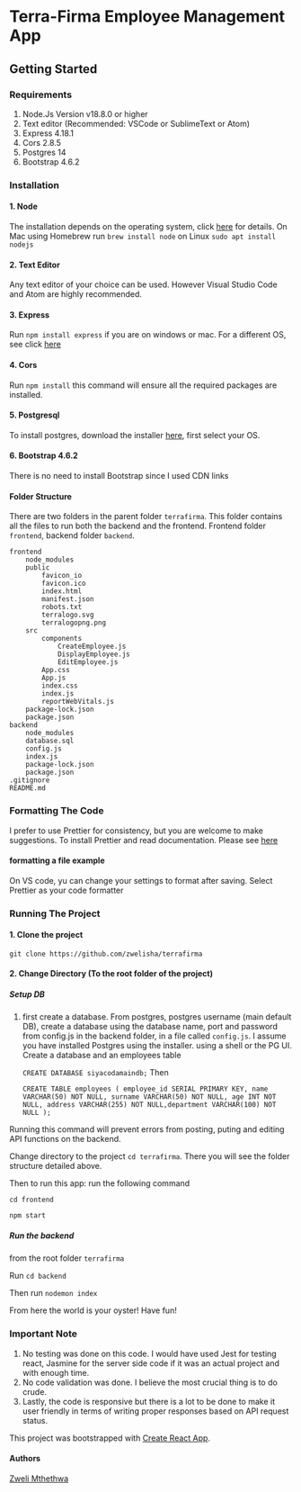 # Terra-Firma Employee Management App

## Getting Started

### Requirements

1. Node.Js Version v18.8.0 or higher
2. Text editor (Recommended: VSCode or SublimeText or Atom)
3. Express 4.18.1
4. Cors 2.8.5
5. Postgres 14
6. Bootstrap 4.6.2

### Installation

#### 1. Node

The installation depends on the operating system, click [here](https://nodejs.org/en/) for details. On Mac using Homebrew run `brew install node` on Linux `sudo apt install nodejs`

#### 2. Text Editor

Any text editor of your choice can be used. However Visual Studio Code and Atom are highly recommended.

#### 3. Express

Run `npm install express` if you are on windows or mac. For a different OS, see click [here](https://expressjs.com/)

#### 4. Cors

Run `npm install` this command will ensure all the required packages are installed.

#### 5. Postgresql

To install postgres, download the installer [here](https://www.postgresql.org/download/), first select your OS.

#### 6. Bootstrap 4.6.2

There is no need to install Bootstrap since I used CDN links

#### Folder Structure

There are two folders in the parent folder `terrafirma`. This folder contains all the files to run both the backend and the frontend. Frontend folder `frontend`, backend folder `backend`.

```
frontend
    node_modules
    public
        favicon_io
        favicon.ico
        index.html
        manifest.json
        robots.txt
        terralogo.svg
        terralogopng.png
    src
        components
            CreateEmployee.js
            DisplayEmployee.js
            EditEmployee.js
        App.css
        App.js
        index.css
        index.js
        reportWebVitals.js
    package-lock.json
    package.json
backend
    node_modules
    database.sql
    config.js
    index.js
    package-lock.json
    package.json
.gitignore
README.md

```

### Formatting The Code

I prefer to use Prettier for consistency, but you are welcome to make suggestions.
To install Prettier and read documentation. Please see [here](https://prettier.io/)

#### formatting a file example

On VS code, yu can change your settings to format after saving.
Select Prettier as your code formatter

### Running The Project

#### 1. Clone the project

```
git clone https://github.com/zwelisha/terrafirma
```

#### 2. Change Directory (To the root folder of the project)

##### Setup DB

1. first create a database. From postgres, postgres username (main default DB), create a database using the database name, port and password from config.js in the backend folder, in a file called `config.js`. I assume you have installed Postgres using the installer.
   using a shell or the PG UI. Create a  database and an employees table

   


    `CREATE DATABASE siyacodamaindb;`
    Then 

   `CREATE TABLE employees ( employee_id SERIAL PRIMARY KEY, name VARCHAR(50) NOT NULL,
        surname VARCHAR(50) NOT NULL, age INT NOT NULL, address VARCHAR(255) NOT NULL,department VARCHAR(100) NOT NULL
    );
    `

Running this command will prevent errors from posting, puting and editing API functions on the backend.

Change directory to the project `cd terrafirma`.
There you will see the folder structure detailed above.

Then to run this app: run the following command

```
cd frontend
```

```
npm start
```

##### Run the backend

from the root folder `terrafirma`

Run `cd backend`

Then run `nodemon index`

From here the world is your oyster!
Have fun!

### Important Note

1. No testing was done on this code. I would have used Jest for testing react, Jasmine for the server side code if it was an actual project and with enough time.
2. No code validation was done. I believe the most crucial thing is to do crude.
3. Lastly, the code is responsive but there is a lot to be done to make it user friendly in terms of writing proper responses based on API request status.

This project was bootstrapped with [Create React App](https://github.com/facebook/create-react-app).

#### Authors

[Zweli Mthethwa](https://www.linkedin.com/in/zweli-mthethwa-244b45a8/)
